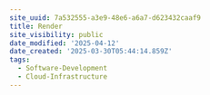 ```yaml
---
site_uuid: 7a532555-a3e9-48e6-a6a7-d623432caaf9
title: Render
site_visibility: public
date_modified: '2025-04-12'
date_created: '2025-03-30T05:44:14.859Z'
tags:
  - Software-Development
  - Cloud-Infrastructure
---
```




























































